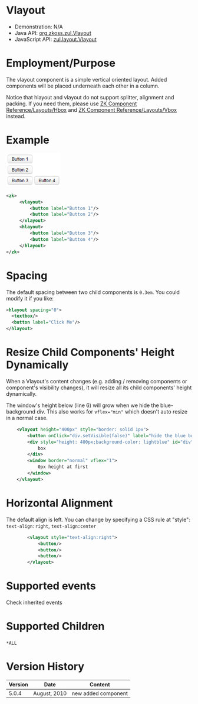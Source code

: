 

# Vlayout

- Demonstration: N/A
- Java API: [org.zkoss.zul.Vlayout](https://www.zkoss.org/javadoc/latest/zk/org/zkoss/zul/Vlayout.html)
- JavaScript API:
  [zul.layout.Vlayout](https://www.zkoss.org/javadoc/latest/jsdoc/classes/zul.layout.Vlayout.html)

# Employment/Purpose

The vlayout component is a simple vertical oriented layout. Added
components will be placed underneath each other in a column.

Notice that hlayout and vlayout do not support splitter, alignment and
packing. If you need them, please use [ZK Component Reference/Layouts/Hbox]({{site.baseurl}}/zk_component_ref/hbox)
and [ZK Component Reference/Layouts/Vbox]({{site.baseurl}}/zk_component_ref/vbox)
instead.

# Example

![](/zk_component_ref/images/ZKComRef_Hlayout_Simple_Example.PNG)

```xml
<zk>
     <vlayout>
         <button label="Button 1"/>
         <button label="Button 2"/>
     </vlayout>
     <hlayout>
         <button label="Button 3"/>
         <button label="Button 4"/>
     </hlayout>
</zk>
```

# Spacing

The default spacing between two child components is `0.3em`. You could
modify it if you like:

```xml
<hlayout spacing="0">
  <textbox/>
  <button label="Click Me"/>
</hlayout>
```

# Resize Child Components' Height Dynamically

When a Vlayout's content changes (e.g. adding / removing components or
component's visibility changes), it will resize all its child
components' height dynamically.

The window's height below (line 6) will grow when we hide the
blue-background div. This also works for `vflex="min"` which doesn't
auto resize in a normal case.

```xml
    <vlayout height="400px" style="border: solid 1px">
        <button onClick="div.setVisible(false)" label="hide the blue box below"/>
        <div style="height: 400px;background-color: lightblue" id="div">
            box
        </div>
        <window border="normal" vflex="1">
            0px height at first
        </window>
    </vlayout>
```

# Horizontal Alignment

The default align is left. You can change by specifying a CSS rule at
"style": `text-align:right`, `text-align:center`

```xml
        <vlayout style="text-align:right">
            <button/>
            <button/>
            <button/>
        </vlayout>
```

# Supported events

Check inherited events

# Supported Children

`*ALL`

# Version History



| Version | Date         | Content             |
|---------|--------------|---------------------|
| 5.0.4   | August, 2010 | new added component |


